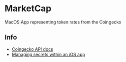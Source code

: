 # MarketCap
MacOS App representing token rates from the Coingecko

## Info
* [Coingecko API docs](https://www.coingecko.com/api/documentations/v3)
* [Managing secrets within an iOS app](https://www.lordcodes.com/articles/managing-secrets-within-an-ios-app)

